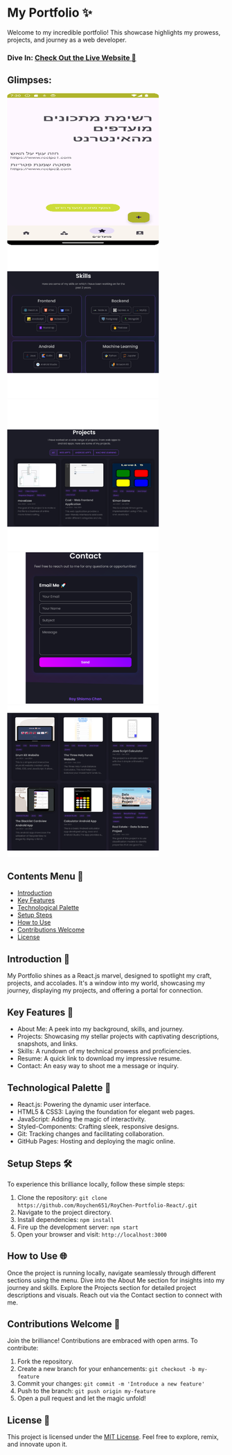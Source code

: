 # My Portfolio ✨

Welcome to my incredible portfolio! This showcase highlights my prowess, projects, and journey as a web developer.

### Dive In: [Check Out the Live Website 🚀](https://royshlomochen.onrender.com/)

## Glimpses:

<img width="350px" height="350px" src="https://github.com/Roychen651/Recipes-Android-App/blob/main/Screenshot_20240404_103020.png?raw=true"/> <img width="350px" height="350px" src="https://github.com/Roychen651/RoyChen-Portfolio-React/blob/main/6.png?raw=true"/> <img width="350px" height="350px" src="https://github.com/Roychen651/RoyChen-Portfolio-React/blob/main/7.png?raw=true"/> <img width="350px" height="350px" src="https://github.com/Roychen651/RoyChen-Portfolio-React/blob/main/8.png?raw=true"/> <img width="350px" height="350px" src="https://github.com/Roychen651/RoyChen-Portfolio-React/blob/main/9.png?raw=true"/>

## Contents Menu 📜
- [Introduction](#introduction)
- [Key Features](#features)
- [Technological Palette](#technologies-used)
- [Setup Steps](#installation)
- [How to Use](#usage)
- [Contributions Welcome](#contributing)
- [License](#license)

## Introduction 🌟
My Portfolio shines as a React.js marvel, designed to spotlight my craft, projects, and accolades. It's a window into my world, showcasing my journey, displaying my projects, and offering a portal for connection.

## Key Features 🚀
- About Me: A peek into my background, skills, and journey.
- Projects: Showcasing my stellar projects with captivating descriptions, snapshots, and links.
- Skills: A rundown of my technical prowess and proficiencies.
- Resume: A quick link to download my impressive resume.
- Contact: An easy way to shoot me a message or inquiry.

## Technological Palette 🎨
- React.js: Powering the dynamic user interface.
- HTML5 & CSS3: Laying the foundation for elegant web pages.
- JavaScript: Adding the magic of interactivity.
- Styled-Components: Crafting sleek, responsive designs.
- Git: Tracking changes and facilitating collaboration.
- GitHub Pages: Hosting and deploying the magic online.

## Setup Steps 🛠️
To experience this brilliance locally, follow these simple steps:

1. Clone the repository: `git clone https://github.com/Roychen651/RoyChen-Portfolio-React/.git`
2. Navigate to the project directory.
3. Install dependencies: `npm install`
4. Fire up the development server: `npm start`
5. Open your browser and visit: `http://localhost:3000`

## How to Use 🌐
Once the project is running locally, navigate seamlessly through different sections using the menu. Dive into the About Me section for insights into my journey and skills. Explore the Projects section for detailed project descriptions and visuals. Reach out via the Contact section to connect with me.

## Contributions Welcome 🤝
Join the brilliance! Contributions are embraced with open arms. To contribute:

1. Fork the repository.
2. Create a new branch for your enhancements: `git checkout -b my-feature`
3. Commit your changes: `git commit -m 'Introduce a new feature'`
4. Push to the branch: `git push origin my-feature`
5. Open a pull request and let the magic unfold!

## License 📄
This project is licensed under the [MIT License](LICENSE). Feel free to explore, remix, and innovate upon it.

